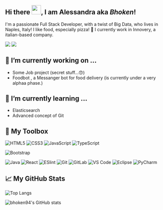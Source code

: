 ## Hi there <img src="https://raw.githubusercontent.com/MartinHeinz/MartinHeinz/master/wave.gif" width="30px">, I am Alessandra aka *Bhoken*!

I'm a passionate Full Stack Developer, with a twist of Big Data, who lives in Naples, Italy! I like food, especially pizza! 🍕
I currently work in Innovery, a italian-based company.

[![](https://img.shields.io/badge/-@bhoken94-%23181717?style=flat-square&logo=github)](https://github.com/bhoken94)
[![](https://img.shields.io/badge/-@bhoken94-0c69bf?style=flat-square&logo=linkedin)](https://www.linkedin.com/in/alessandra-santomassimo/)

## 🔭 I’m currently working on ...
- Some Job project (secret stuff...😙)
- Foodbot , a Messanger bot for food delivery (is currently under a very alphaa phase.)

## 🌱 I’m currently learning ...
- Elasticsearch
- Advanced concept of Git

## 🧰 My Toolbox
![HTML5](https://img.shields.io/badge/-HTML5-%23E44D27?style=flat-square&logo=html5&logoColor=ffffff)
![CSS3](https://img.shields.io/badge/-CSS3-%231572B6?style=flat-square&logo=css3)
![JavaScript](https://img.shields.io/badge/-JavaScript-%23F7DF1C?style=flat-square&logo=javascript&logoColor=000000&labelColor=%23F7DF1C&color=%23FFCE5A)
![TypeScript](https://img.shields.io/badge/-TypeScript-007ACC?style=flat-square&logo=typescript&logoColor=white)

![Bootstrap](https://img.shields.io/badge/-Bootstrap-purple?style=flat-square&logo=bootstrap&logoColor=ffffff)

![Java](https://img.shields.io/badge/-Java-%232c3e50?style=flat-square&logo=java)
![React](https://img.shields.io/badge/-React-%23282C34?style=flat-square&logo=react)
![ESlint](https://img.shields.io/badge/-ESLint-%234B32C3?style=flat-square&logo=eslint)
![Git](https://img.shields.io/badge/-Git-%23F05032?style=flat-square&logo=git&logoColor=%23ffffff)
![GitLab](https://img.shields.io/badge/-GitLab-FCA121?style=flat-square&logo=gitlab)
![VS Code](https://img.shields.io/badge/-VSCode-%23007ACC?style=flat-square&logo=visual-studio-code)
![Eclipse](https://img.shields.io/badge/-Eclipse-%2300C7B7?style=flat-square&logo=eclipse&logoColor=ffffff)
![PyCharm](https://img.shields.io/badge/-PyCharm-green?style=flat-square&logo=pycharm&logoColor=ffffff)

## 📈 My GitHub Stats
![Top Langs](https://github-readme-stats.vercel.app/api/top-langs/?username=bhoken94&show_icons=true&theme=dracula)

![bhoken94's GitHub stats](https://github-readme-stats.vercel.app/api?username=bhoken94&show_icons=true&theme=dracula)
